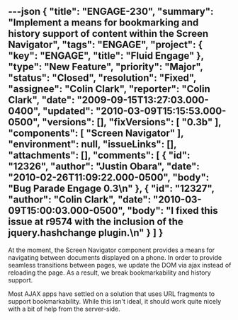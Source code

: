 ---json
{
  "title": "ENGAGE-230",
  "summary": "Implement a means for bookmarking and history support of content within the Screen Navigator",
  "tags": "ENGAGE",
  "project": {
    "key": "ENGAGE",
    "title": "Fluid Engage"
  },
  "type": "New Feature",
  "priority": "Major",
  "status": "Closed",
  "resolution": "Fixed",
  "assignee": "Colin Clark",
  "reporter": "Colin Clark",
  "date": "2009-09-15T13:27:03.000-0400",
  "updated": "2010-03-09T15:15:53.000-0500",
  "versions": [],
  "fixVersions": [
    "0.3b"
  ],
  "components": [
    "Screen Navigator"
  ],
  "environment": null,
  "issueLinks": [],
  "attachments": [],
  "comments": [
    {
      "id": "12326",
      "author": "Justin Obara",
      "date": "2010-02-26T11:09:22.000-0500",
      "body": "Bug Parade Engage 0.3\n"
    },
    {
      "id": "12327",
      "author": "Colin Clark",
      "date": "2010-03-09T15:00:03.000-0500",
      "body": "I fixed this issue at r9574 with the inclusion of the jquery.hashchange plugin.\n"
    }
  ]
}
---
At the moment, the Screen Navigator component provides a means for navigating between documents displayed on a phone. In order to provide seamless transitions between pages, we update the DOM via ajax instead of reloading the page. As a result, we break bookmarkability and history support.

Most AJAX apps have settled on a solution that uses URL fragments to support bookmarkability. While this isn't ideal, it should work quite nicely with a bit of help from the server-side.

        